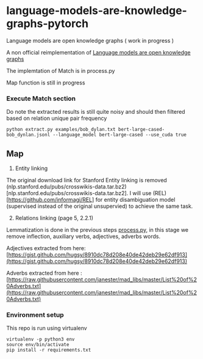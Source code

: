 # language-models-are-knowledge-graphs-pytorch
Language models are open knowledge graphs ( work in progress )

A non official reimplementation of [Language models are open knowledge graphs](https://arxiv.org/abs/2010.11967)

The implemtation of Match is in process.py

Map function is still in progress


### Execute Match section

Do note the extracted results is still quite noisy and should then filtered based on relation unique pair frequency 

```
python extract.py examples/bob_dylan.txt bert-large-cased-bob_dynlan.jsonl --language_model bert-large-cased --use_cuda true
```

## Map

1. Entity linking

The original download link for Stanford Entity linking is removed (nlp.stanford.edu/pubs/crosswikis-data.tar.bz2)[nlp.stanford.edu/pubs/crosswikis-data.tar.bz2]. I will use (REL)[https://github.com/informagi/REL] for entity disambiguation model (supervised instead of the original unsupervied) to achieve the same task.

2. Relations linking (page 5, 2.2.1)

Lemmatization is done in the previous steps [process.py](), in this stage we remove inflection, auxiliary verbs, adjectives, adverbs words.

Adjectives extracted from here: [https://gist.github.com/hugsy/8910dc78d208e40de42deb29e62df913](https://gist.github.com/hugsy/8910dc78d208e40de42deb29e62df913)


Adverbs extracted from here : [https://raw.githubusercontent.com/janester/mad_libs/master/List%20of%20Adverbs.txt](https://raw.githubusercontent.com/janester/mad_libs/master/List%20of%20Adverbs.txt)


### Environment setup


This repo is run using virtualenv 

```
virtualenv -p python3 env
source env/bin/activate
pip install -r requirements.txt
```

